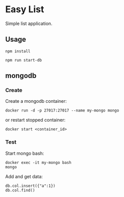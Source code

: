 # Easy List

Simple list application.

## Usage

```
npm install
```

```
npm run start-db
```

## mongodb
### Create

Create a mongodb container:
```
docker run -d -p 27017:27017 --name my-mongo mongo
```

or restart stopped container:
```
docker start <container_id>
```

### Test
Start mongo bash:
```
docker exec -it my-mongo bash
mongo
```

Add and get data:
```
db.col.insert({"a":1})
db.col.find()
```
